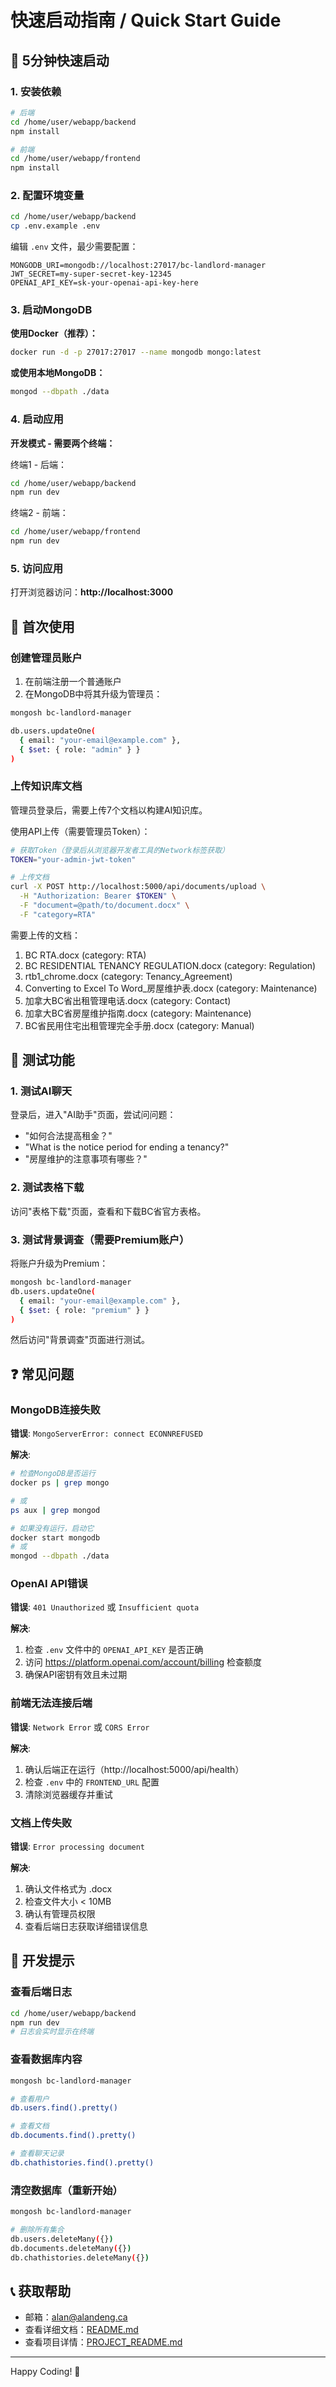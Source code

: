 # 快速启动指南 / Quick Start Guide

## 🚀 5分钟快速启动

### 1. 安装依赖

```bash
# 后端
cd /home/user/webapp/backend
npm install

# 前端
cd /home/user/webapp/frontend
npm install
```

### 2. 配置环境变量

```bash
cd /home/user/webapp/backend
cp .env.example .env
```

编辑 `.env` 文件，最少需要配置：
```env
MONGODB_URI=mongodb://localhost:27017/bc-landlord-manager
JWT_SECRET=my-super-secret-key-12345
OPENAI_API_KEY=sk-your-openai-api-key-here
```

### 3. 启动MongoDB

**使用Docker（推荐）：**
```bash
docker run -d -p 27017:27017 --name mongodb mongo:latest
```

**或使用本地MongoDB：**
```bash
mongod --dbpath ./data
```

### 4. 启动应用

**开发模式 - 需要两个终端：**

终端1 - 后端：
```bash
cd /home/user/webapp/backend
npm run dev
```

终端2 - 前端：
```bash
cd /home/user/webapp/frontend
npm run dev
```

### 5. 访问应用

打开浏览器访问：**http://localhost:3000**

## 📝 首次使用

### 创建管理员账户

1. 在前端注册一个普通账户
2. 在MongoDB中将其升级为管理员：

```bash
mongosh bc-landlord-manager

db.users.updateOne(
  { email: "your-email@example.com" },
  { $set: { role: "admin" } }
)
```

### 上传知识库文档

管理员登录后，需要上传7个文档以构建AI知识库。

使用API上传（需要管理员Token）：

```bash
# 获取Token（登录后从浏览器开发者工具的Network标签获取）
TOKEN="your-admin-jwt-token"

# 上传文档
curl -X POST http://localhost:5000/api/documents/upload \
  -H "Authorization: Bearer $TOKEN" \
  -F "document=@path/to/document.docx" \
  -F "category=RTA"
```

需要上传的文档：
1. BC RTA.docx (category: RTA)
2. BC RESIDENTIAL TENANCY REGULATION.docx (category: Regulation)
3. rtb1_chrome.docx (category: Tenancy_Agreement)
4. Converting to Excel To Word_房屋维护表.docx (category: Maintenance)
5. 加拿大BC省出租管理电话.docx (category: Contact)
6. 加拿大BC省房屋维护指南.docx (category: Maintenance)
7. BC省民用住宅出租管理完全手册.docx (category: Manual)

## 🧪 测试功能

### 1. 测试AI聊天

登录后，进入"AI助手"页面，尝试问问题：
- "如何合法提高租金？"
- "What is the notice period for ending a tenancy?"
- "房屋维护的注意事项有哪些？"

### 2. 测试表格下载

访问"表格下载"页面，查看和下载BC省官方表格。

### 3. 测试背景调查（需要Premium账户）

将账户升级为Premium：
```bash
mongosh bc-landlord-manager
db.users.updateOne(
  { email: "your-email@example.com" },
  { $set: { role: "premium" } }
)
```

然后访问"背景调查"页面进行测试。

## ❓ 常见问题

### MongoDB连接失败

**错误**: `MongoServerError: connect ECONNREFUSED`

**解决**:
```bash
# 检查MongoDB是否运行
docker ps | grep mongo

# 或
ps aux | grep mongod

# 如果没有运行，启动它
docker start mongodb
# 或
mongod --dbpath ./data
```

### OpenAI API错误

**错误**: `401 Unauthorized` 或 `Insufficient quota`

**解决**:
1. 检查 `.env` 文件中的 `OPENAI_API_KEY` 是否正确
2. 访问 https://platform.openai.com/account/billing 检查额度
3. 确保API密钥有效且未过期

### 前端无法连接后端

**错误**: `Network Error` 或 `CORS Error`

**解决**:
1. 确认后端正在运行（http://localhost:5000/api/health）
2. 检查 `.env` 中的 `FRONTEND_URL` 配置
3. 清除浏览器缓存并重试

### 文档上传失败

**错误**: `Error processing document`

**解决**:
1. 确认文件格式为 .docx
2. 检查文件大小 < 10MB
3. 确认有管理员权限
4. 查看后端日志获取详细错误信息

## 🔧 开发提示

### 查看后端日志
```bash
cd /home/user/webapp/backend
npm run dev
# 日志会实时显示在终端
```

### 查看数据库内容
```bash
mongosh bc-landlord-manager

# 查看用户
db.users.find().pretty()

# 查看文档
db.documents.find().pretty()

# 查看聊天记录
db.chathistories.find().pretty()
```

### 清空数据库（重新开始）
```bash
mongosh bc-landlord-manager

# 删除所有集合
db.users.deleteMany({})
db.documents.deleteMany({})
db.chathistories.deleteMany({})
```

## 📞 获取帮助

- 邮箱：alan@alandeng.ca
- 查看详细文档：[README.md](./README.md)
- 查看项目详情：[PROJECT_README.md](./PROJECT_README.md)

---

Happy Coding! 🎉
